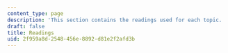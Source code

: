 ```yaml
---
content_type: page
description: 'This section contains the readings used for each topic. '
draft: false
title: Readings
uid: 2f959a8d-2548-456e-8892-d81e2f2afd3b
---
```

